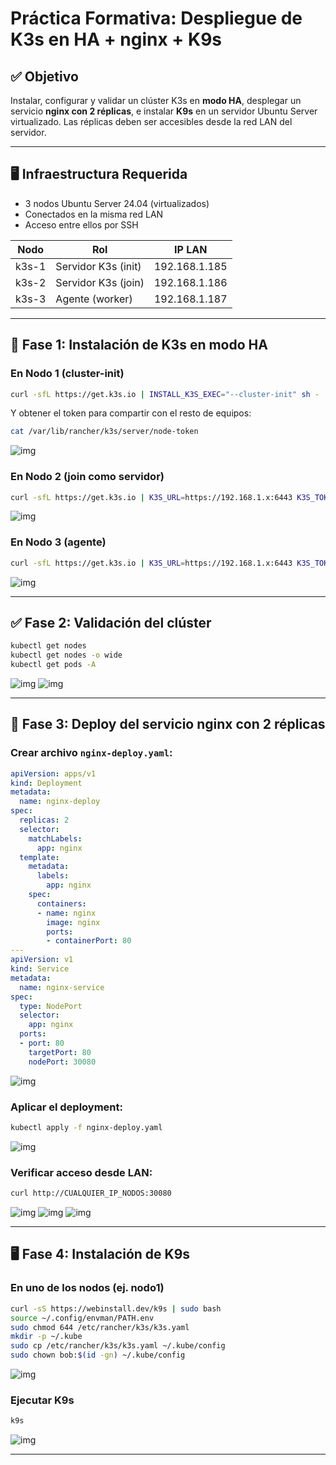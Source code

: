 
# Práctica Formativa: Despliegue de K3s en HA + nginx + K9s

## ✅ Objetivo

Instalar, configurar y validar un clúster K3s en **modo HA**, desplegar un servicio **nginx con 2 réplicas**, e instalar **K9s** en un servidor Ubuntu Server virtualizado. Las réplicas deben ser accesibles desde la red LAN del servidor.

---

## 🖥️ Infraestructura Requerida

- 3 nodos Ubuntu Server 24.04 (virtualizados)
- Conectados en la misma red LAN
- Acceso entre ellos por SSH

| Nodo   |          Rol         |      IP LAN      |
|--------|----------------------|------------------|
| k3s-1  | Servidor K3s (init)  | 192.168.1.185    |
| k3s-2  | Servidor K3s (join)  | 192.168.1.186    |
| k3s-3  | Agente (worker)      | 192.168.1.187    |

---

## 🔧 Fase 1: Instalación de K3s en modo HA

### En Nodo 1 (cluster-init)

```bash
curl -sfL https://get.k3s.io | INSTALL_K3S_EXEC="--cluster-init" sh -
```

Y obtener el token para compartir con el resto de equipos:

```bash
cat /var/lib/rancher/k3s/server/node-token
```

![img](./images/0.png)

### En Nodo 2 (join como servidor)

```bash
curl -sfL https://get.k3s.io | K3S_URL=https://192.168.1.x:6443 K3S_TOKEN=<TOKEN> sh -
```

![img](./images/1.png)

### En Nodo 3 (agente)

```bash
curl -sfL https://get.k3s.io | K3S_URL=https://192.168.1.x:6443 K3S_TOKEN=<TOKEN> sh -s - agent
```

![img](./images/2.png)

---

## ✅ Fase 2: Validación del clúster

```bash
kubectl get nodes
kubectl get nodes -o wide
kubectl get pods -A
```

![img](./images/3.png)
![img](./images/4.png)

---

## 🚀 Fase 3: Deploy del servicio nginx con 2 réplicas

### Crear archivo `nginx-deploy.yaml`:

```yaml
apiVersion: apps/v1
kind: Deployment
metadata:
  name: nginx-deploy
spec:
  replicas: 2
  selector:
    matchLabels:
      app: nginx
  template:
    metadata:
      labels:
        app: nginx
    spec:
      containers:
      - name: nginx
        image: nginx
        ports:
        - containerPort: 80
---
apiVersion: v1
kind: Service
metadata:
  name: nginx-service
spec:
  type: NodePort
  selector:
    app: nginx
  ports:
  - port: 80
    targetPort: 80
    nodePort: 30080
```

![img](./images/5.png)

### Aplicar el deployment:

```bash
kubectl apply -f nginx-deploy.yaml
```

![img](./images/6.png)

### Verificar acceso desde LAN:

```bash
curl http://CUALQUIER_IP_NODOS:30080
```

![img](./images/7.png)
![img](./images/8.png)
![img](./images/9.png)


---

## 🖥️ Fase 4: Instalación de K9s

### En uno de los nodos (ej. nodo1)

```bash
curl -sS https://webinstall.dev/k9s | sudo bash
source ~/.config/envman/PATH.env
sudo chmod 644 /etc/rancher/k3s/k3s.yaml
mkdir -p ~/.kube
sudo cp /etc/rancher/k3s/k3s.yaml ~/.kube/config
sudo chown bob:$(id -gn) ~/.kube/config
```

![img](./images/10.png)

### Ejecutar K9s

```bash
k9s
```

![img](./images/11.png)

---
